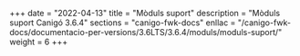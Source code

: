 +++
date        = "2022-04-13"
title       = "Mòduls suport"
description = "Mòduls suport Canigó 3.6.4"
sections    = "canigo-fwk-docs"
enllac		= "/canigo-fwk-docs/documentacio-per-versions/3.6LTS/3.6.4/moduls/moduls-suport/"
weight		= 6
+++

